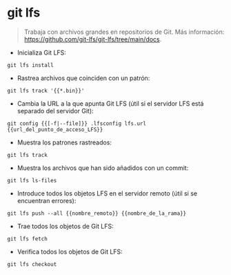 # git lfs

> Trabaja con archivos grandes en repositorios de Git.
> Más información: <https://github.com/git-lfs/git-lfs/tree/main/docs>.

- Inicializa Git LFS:

`git lfs install`

- Rastrea archivos que coinciden con un patrón:

`git lfs track '{{*.bin}}'`

- Cambia la URL a la que apunta Git LFS (útil si el servidor LFS está separado del servidor Git):

`git config {{[-f|--file]}} .lfsconfig lfs.url {{url_del_punto_de_acceso_LFS}}`

- Muestra los patrones rastreados:

`git lfs track`

- Muestra los archivos que han sido añadidos con un commit:

`git lfs ls-files`

- Introduce todos los objetos LFS en el servidor remoto (útil si se encuentran errores):

`git lfs push --all {{nombre_remoto}} {{nombre_de_la_rama}}`

- Trae todos los objetos de Git LFS:

`git lfs fetch`

- Verifica todos los objetos de Git LFS:

`git lfs checkout`

